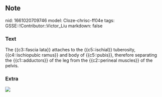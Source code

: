 ## Note
nid: 1661020709746
model: Cloze-chrisc-ff04e
tags: GSSE::!Contributor::Victor_Liu
markdown: false

### Text
The {{c3::fascia lata}} attaches to the {{c5::ischial}} tuberosity, {{c4::ischiopubic ramus}} and body of {{c5::pubis}}, therefore separating the {{c1::adductors}} of the leg from the {{c2::perineal muscles}} of the pelvis.

### Extra
<img src="paste-8ea8cbb92ace60cedf3081af223739d3c8e2f9ca.jpg">
